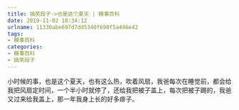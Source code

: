 ```yaml
---
title: 搞笑段子->也是这个夏天 | 糗事百科
date: 2019-11-02 18:34:12
urlname: 11330abe697d7dd5340f690f5a446e42
tags: 
- 糗事百科
categories:
- 糗事百科
- 搞笑段子
---
```

小时候的事，也是这个夏天，也有这么热，吹着风扇，我爸每次在睡觉前，都会给我把风扇定时间，一个半小时就停了，还给我把被子盖上，每次把被子踢的，我爸又过来给我盖上，那一年我身上长的好多痱子。


